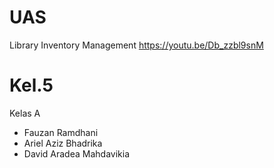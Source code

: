 # UAS
 Library Inventory Management
 https://youtu.be/Db_zzbl9snM
# Kel.5
Kelas A
 - Fauzan Ramdhani
 - Ariel Aziz Bhadrika
 - David Aradea Mahdavikia
